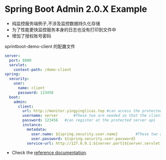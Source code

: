 Spring Boot Admin 2.0.X Example
========================
* 纯监控服务端例子,不涉及监控数据持久化存储
* 为了性能更快监控服务本身的日志也没有打印到文件中
* 增加了授权账号密码

sprintboot-demo-client 的配置文件

``` yml
server:
  port: 8800
  servlet:
    context-path: /demo-client
spring:
  security:
    user:
      name: client
      password: 123456
  boot:
    admin:
      client:
        url: http://monitor.yingyinglicai.top #can access the protected client endpoints
        username: server       #These two are needed so that the client
        password: 123456   #can register at the protected server api
        instance:
          metadata:
            user.name: ${spring.security.user.name}        #These two are needed so that the server
            user.password: ${spring.security.user.password}
          service-url: http://127.0.0.1:${server.port}${server.servlet.context-path}
```

 * Check the [reference documentation](http://codecentric.github.io/spring-boot-admin/current/).
